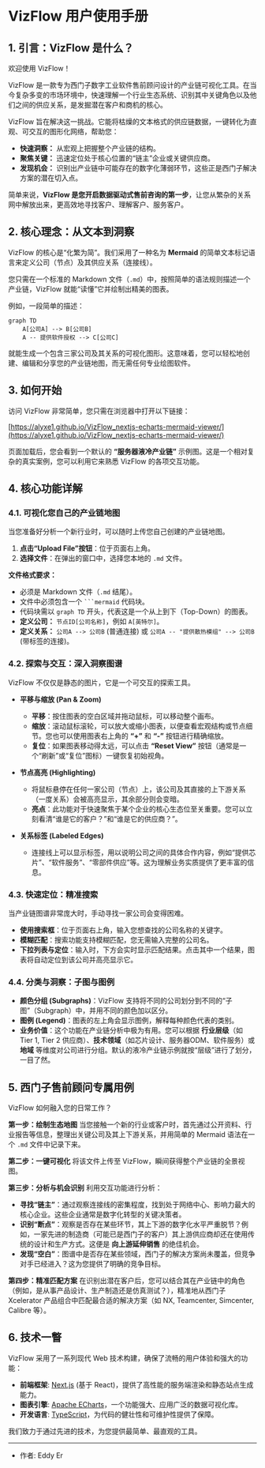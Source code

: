 # VizFlow 用户使用手册

## 1. 引言：VizFlow 是什么？

欢迎使用 VizFlow！

VizFlow 是一款专为西门子数字工业软件售前顾问设计的产业链可视化工具。在当今复杂多变的市场环境中，快速理解一个行业生态系统、识别其中关键角色以及他们之间的供应关系，是发掘潜在客户和商机的核心。

VizFlow 旨在解决这一挑战。它能将枯燥的文本格式的供应链数据，一键转化为直观、可交互的图形化网络，帮助您：

*   **快速洞察：** 从宏观上把握整个产业链的结构。
*   **聚焦关键：** 迅速定位处于核心位置的“链主”企业或关键供应商。
*   **发现机会：** 识别出产业链中可能存在的数字化薄弱环节，这些正是西门子解决方案的潜在切入点。

简单来说，**VizFlow 是您开启数据驱动式售前咨询的第一步**，让您从繁杂的关系网中解放出来，更高效地寻找客户、理解客户、服务客户。

## 2. 核心理念：从文本到洞察

VizFlow 的核心是“化繁为简”。我们采用了一种名为 **Mermaid** 的简单文本标记语言来定义公司（节点）及其供应关系（连接线）。

您只需在一个标准的 Markdown 文件（`.md`）中，按照简单的语法规则描述一个产业链，VizFlow 就能“读懂”它并绘制出精美的图表。

例如，一段简单的描述：

```mermaid
graph TD
    A[公司A] --> B[公司B]
    A -- 提供软件授权 --> C[公司C]
```

就能生成一个包含三家公司及其关系的可视化图形。这意味着，您可以轻松地创建、编辑和分享您的产业链地图，而无需任何专业绘图软件。

## 3. 如何开始

访问 VizFlow 非常简单，您只需在浏览器中打开以下链接：

[https://alyxe1.github.io/VizFlow_nextjs-echarts-mermaid-viewer/](https://alyxe1.github.io/VizFlow_nextjs-echarts-mermaid-viewer/)

页面加载后，您会看到一个默认的 **“服务器液冷产业链”** 示例图。这是一个相对复杂的真实案例，您可以利用它来熟悉 VizFlow 的各项交互功能。

## 4. 核心功能详解

### 4.1. 可视化您自己的产业链地图

当您准备好分析一个新行业时，可以随时上传您自己创建的产业链地图。

1.  **点击“Upload File”按钮**：位于页面右上角。
2.  **选择文件**：在弹出的窗口中，选择您本地的 `.md` 文件。

**文件格式要求：**

*   必须是 Markdown 文件（`.md` 结尾）。
*   文件中必须包含一个 ` ```mermaid ` 代码块。
*   代码块需以 `graph TD` 开头，代表这是一个从上到下（Top-Down）的图表。
*   **定义公司：** `节点ID[公司名称]`，例如 `A[英特尔]`。
*   **定义关系：** `公司A --> 公司B` (普通连接) 或 `公司A -- "提供散热模组" --> 公司B` (带标签的连接)。

### 4.2. 探索与交互：深入洞察图谱

VizFlow 不仅仅是静态的图片，它是一个可交互的探索工具。

*   **平移与缩放 (Pan & Zoom)**
    *   **平移**：按住图表的空白区域并拖动鼠标，可以移动整个画布。
    *   **缩放**：滚动鼠标滚轮，可以放大或缩小图表，以便查看宏观结构或节点细节。您也可以使用图表右上角的 **“+”** 和 **“-”** 按钮进行精确缩放。
    *   **复位**：如果图表移动得太远，可以点击 **“Reset View”** 按钮（通常是一个“刷新”或“复位”图标）一键恢复初始视角。

*   **节点高亮 (Highlighting)**
    *   将鼠标悬停在任何一家公司（节点）上，该公司及其直接的上下游关系（一度关系）会被高亮显示，其余部分则会变暗。
    *   **亮点**：此功能对于快速聚焦于某个企业的核心生态位至关重要。您可以立刻看清“谁是它的客户？”和“谁是它的供应商？”。

*   **关系标签 (Labeled Edges)**
    *   连接线上可以显示标签，用以说明公司之间的具体合作内容，例如“提供芯片”、“软件服务”、“零部件供应”等。这为理解业务实质提供了更丰富的信息。

### 4.3. 快速定位：精准搜索

当产业链图谱非常庞大时，手动寻找一家公司会变得困难。

*   **使用搜索框**：位于页面右上角，输入您想查找的公司名称的关键字。
*   **模糊匹配**：搜索功能支持模糊匹配，您无需输入完整的公司名。
*   **下拉列表与定位**：输入时，下方会实时显示匹配结果。点击其中一个结果，图表将自动定位到该公司并高亮显示它。

### 4.4. 分类与洞察：子图与图例

*   **颜色分组 (Subgraphs)**：VizFlow 支持将不同的公司划分到不同的“子图”（Subgraph）中，并用不同的颜色加以区分。
*   **图例 (Legend)**：图表的左上角会显示图例，解释每种颜色代表的类别。
*   **业务价值**：这个功能在产业链分析中极为有用。您可以根据 **行业层级**（如 Tier 1, Tier 2 供应商）、**技术领域**（如芯片设计、服务器ODM、软件服务）或 **地域** 等维度对公司进行分组。默认的液冷产业链示例就按“层级”进行了划分，一目了然。

## 5. 西门子售前顾问专属用例

VizFlow 如何融入您的日常工作？

**第一步：绘制生态地图**
当您接触一个新的行业或客户时，首先通过公开资料、行业报告等信息，整理出关键公司及其上下游关系，并用简单的 Mermaid 语法在一个 `.md` 文件中记录下来。

**第二步：一键可视化**
将该文件上传至 VizFlow，瞬间获得整个产业链的全景视图。

**第三步：分析与机会识别**
利用交互功能进行分析：
*   **寻找“链主”**：通过观察连接线的密集程度，找到处于网络中心、影响力最大的核心企业。这些企业通常是数字化转型的关键决策者。
*   **识别“断点”**：观察是否存在某些环节，其上下游的数字化水平严重脱节？例如，一家先进的制造商（可能已是西门子的客户）其上游供应商却还在使用传统的设计和生产方式。这便是 **向上游延伸销售** 的绝佳机会。
*   **发现“空白”**：图谱中是否存在某些领域，西门子的解决方案尚未覆盖，但竞争对手已经进入？这为您提供了明确的竞争目标。

**第四步：精准匹配方案**
在识别出潜在客户后，您可以结合其在产业链中的角色（例如，是从事产品设计、生产制造还是仿真测试？），精准地从西门子 Xcelerator 产品组合中匹配最合适的解决方案（如 NX, Teamcenter, Simcenter, Calibre 等）。

## 6. 技术一瞥

VizFlow 采用了一系列现代 Web 技术构建，确保了流畅的用户体验和强大的功能：

*   **前端框架**: [Next.js](https://nextjs.org/) (基于 React)，提供了高性能的服务端渲染和静态站点生成能力。
*   **图表引擎**: [Apache ECharts](https://echarts.apache.org/)，一个功能强大、应用广泛的数据可视化库。
*   **开发语言**: [TypeScript](https://www.typescriptlang.org/)，为代码的健壮性和可维护性提供了保障。

我们致力于通过先进的技术，为您提供最简单、最直观的工具。

---

* 作者: Eddy Er
